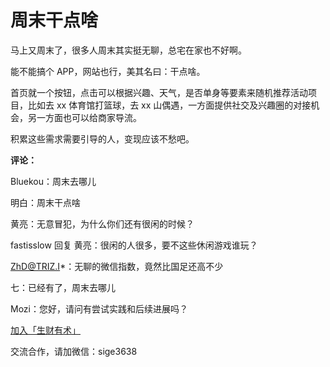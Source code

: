 # 周末干点啥

马上又周末了，很多人周末其实挺无聊，总宅在家也不好啊。

能不能搞个 APP，网站也行，美其名曰：干点啥。

首页就一个按钮，点击可以根据兴趣、天气，是否单身等要素来随机推荐活动项目，比如去 xx 体育馆打篮球，去 xx 山偶遇，一方面提供社交及兴趣圈的对接机会，另一方面也可以给商家导流。

积累这些需求需要引导的人，变现应该不愁吧。

**评论：**

Bluekou：周末去哪儿

明白：周末干点啥

黄亮：无意冒犯，为什么你们还有很闲的时候？

fastisslow 回复 黄亮：很闲的人很多，要不这些休闲游戏谁玩？

ZhD@TRIZ.I*：无聊的微信指数，竟然比国足还高不少

七：已经有了，周末去哪儿

Mozi：您好，请问有尝试实践和后续进展吗？

[加入「生财有术」](https://www.ilangcai.com/jiaru/)

交流合作，请加微信：sige3638